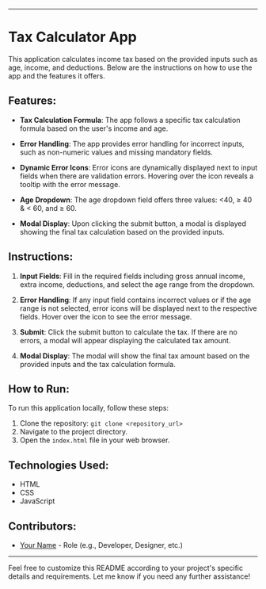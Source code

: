 

---

# Tax Calculator App

This application calculates income tax based on the provided inputs such as age, income, and deductions. Below are the instructions on how to use the app and the features it offers.

## Features:

- **Tax Calculation Formula**: The app follows a specific tax calculation formula based on the user's income and age.
  
- **Error Handling**: The app provides error handling for incorrect inputs, such as non-numeric values and missing mandatory fields.

- **Dynamic Error Icons**: Error icons are dynamically displayed next to input fields when there are validation errors. Hovering over the icon reveals a tooltip with the error message.

- **Age Dropdown**: The age dropdown field offers three values: <40, ≥ 40 & < 60, and ≥ 60.

- **Modal Display**: Upon clicking the submit button, a modal is displayed showing the final tax calculation based on the provided inputs.

## Instructions:

1. **Input Fields**: Fill in the required fields including gross annual income, extra income, deductions, and select the age range from the dropdown.

2. **Error Handling**: If any input field contains incorrect values or if the age range is not selected, error icons will be displayed next to the respective fields. Hover over the icon to see the error message.

3. **Submit**: Click the submit button to calculate the tax. If there are no errors, a modal will appear displaying the calculated tax amount.

4. **Modal Display**: The modal will show the final tax amount based on the provided inputs and the tax calculation formula.

## How to Run:

To run this application locally, follow these steps:

1. Clone the repository: `git clone <repository_url>`
2. Navigate to the project directory.
3. Open the `index.html` file in your web browser.

## Technologies Used:

- HTML
- CSS
- JavaScript

## Contributors:

- [Your Name](link_to_your_profile) - Role (e.g., Developer, Designer, etc.)

---

Feel free to customize this README according to your project's specific details and requirements. Let me know if you need any further assistance!